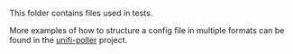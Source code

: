 This folder contains files used in tests.

More examples of how to structure a config file in multiple formats can be found in the 
[unifi-poller](https://github.com/davidnewhall/unifi-poller/tree/master/examples) project.
